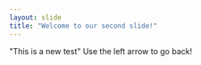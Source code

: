 ```yaml
---
layout: slide
title: "Welcome to our second slide!"
---
```

"This is a new test"
Use the left arrow to go back!
